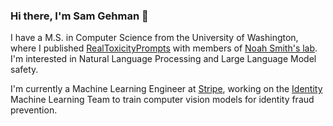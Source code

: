 ### Hi there, I'm Sam Gehman 👋

I have a M.S. in Computer Science from the University of Washington, where I published [RealToxicityPrompts](https://www.semanticscholar.org/paper/RealToxicityPrompts%3A-Evaluating-Neural-Toxic-in-Gehman-Gururangan/399e7d8129c60818ee208f236c8dda17e876d21f?utm_source=direct_link) with members of [Noah Smith's lab](https://noahs-ark.github.io/). I'm interested in Natural Language Processing and Large Language Model safety.

I'm currently a Machine Learning Engineer at [Stripe](https://www.stripe.com), working on the [Identity](https://www.stripe.com/identity) Machine Learning Team to train computer vision models for identity fraud prevention.

